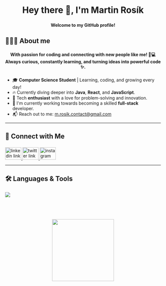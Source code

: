 <h1 align="center">Hey there 👋, I'm Martin Rosík</h1>

###

<h4 align="center">Welcome to my GitHub profile!</h4>

###

<h2 align="left">🧑🏻‍💻 About me</h2>

###

<h4 align="center">With passion for coding and connecting with new people like me! 🚀💻 Always curious, constantly learning, and turning ideas into powerful code ✨.</h4>

###

- 🎓 **Computer Science Student** | Learning, coding, and growing every day!
- 🔥 Currently diving deeper into **Java**, **React**, and **JavaScript**.
- 🚀 Tech **enthusiast** with a love for problem-solving and innovation.
- 🎯 I'm currently working towards becoming a skilled **full-stack** developer.
- 📬 Reach out to me: [m.rosik.contact@gmail.com](mailto:m.rosik.contact@gmail.com) 
  
---
###

<h2 align="left">🔗 Connect with Me</h2>

###

<div align="left">
  <a href="https://www.linkedin.com/in/martinrosik" target="_blank">
    <img src="https://raw.githubusercontent.com/maurodesouza/profile-readme-generator/master/src/assets/icons/social/linkedin/default.svg" width="52" height="40" alt="linkedin link"  />
  </a>
  <a href="https://x.com/martin_rosik" target="_blank">
    <img src="https://raw.githubusercontent.com/maurodesouza/profile-readme-generator/master/src/assets/icons/social/twitter/default.svg" width="52" height="40" alt="twitter link"  />
  </a>
  <a href="https://www.instagram.com/martin_rosik/" target="_blank">
    <img src="https://raw.githubusercontent.com/maurodesouza/profile-readme-generator/master/src/assets/icons/social/instagram/default.svg" width="52" height="40" alt="instagram link"  />
  </a>
</div>

---
###

<h2 align="left">🛠️ Languages & Tools</h2>

###

<p align="left">
  <a href="https://skillicons.dev">
    <img src="https://skillicons.dev/icons?i=py,c,java,php,laravel,ts,js,mysql,postgres,mongodb,react,vue,bootstrap,tailwind,npm,vite,git,vscode&theme=dark&perline=8" />
  </a>
</p><br><br>

###

<div align="center">
  <img height="200" src="https://media.giphy.com/media/v1.Y2lkPTc5MGI3NjExZDNxdXZ2ZW83dWtoZXJyZTlzbThjMWMwaHZ5djZvZWx4bmdrM3R6biZlcD12MV9pbnRlcm5hbF9naWZfYnlfaWQmY3Q9Zw/ule4vhcY1xEKQ/giphy.gif"  />
</div>

###
